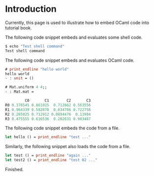 # Introduction


Currently, this page is used to illustrate how to embed OCaml code into tutorial book.

The following code snippet embeds and evaluates some shell code.

```sh
$ echo "Test shell command"
Test shell command
```

The following code snippet embeds and evaluates OCaml code.

```ocaml
# print_endline "hello world"
hello world
- : unit = ()

# Mat.uniform 4 4;;
- : Mat.mat =

         C0       C1        C2       C3 
R0 0.378545 0.861025  0.712662 0.563556 
R1 0.964339 0.582878  0.834786 0.722758 
R2 0.265025 0.712912 0.0894476  0.13984 
R3 0.475555 0.616536  0.202631 0.983487 

```

The following code snippet embeds the code from a file.

```ocaml file=../../examples/code/introduction/hello.ml
let hello () = print_endline "test ..."
```

Similarly, the following snippet also loads the code from a file.

```ocaml file=../../examples/code/introduction/world.ml
let test () = print_endline "again ..."
let test2 () = print_endline "test 02 ..."
```

Finished.
